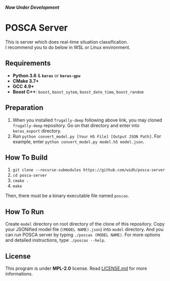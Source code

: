 <em> <strong>Now Under Development</strong> </em>

# POSCA Server

This is server which does real-time situation classification.\
I recommend you to do below in WSL or Linux environment.

## Requirements

-   **Python 3.6** & **`keras`** or **`keras-gpu`**
-   **CMake 3.7+**
-   **GCC 4.9+**
-   **Boost C++**: `boost`, `boost_sytem`, `boost_date_time`, `boost_random`

## Preparation

1. When you installed `frugally-deep` following above link, you may cloned `frugally-deep` repository. Go on that directory and enter into `keras_export` directory.
2. Run `python convert_model.py [Your H5 File] [Output JSON Path]`. For example, enter `python convert_model.py model.h5 model.json`.

## How To Build

1. `git clone --recurse-submodules https://github.com/widh/posca-server`
2. `cd posca-server`
3. `cmake .`
4. `make`

Then, there must be a binary executable file named `poscas`.

## How To Run

Create `model` directory on root directory of the clone of this repository. Copy your JSONified model file (`(MODEL NAME).json`) into `model` directory. And you can run POSCA server by typing `./poscas (MODEL NAME)`. For more options and detailed instructions, type `./poscas --help`.

## License

This program is under **MPL-2.0** license. Read [LICENSE.md](LICENSE.md) for more informations.
